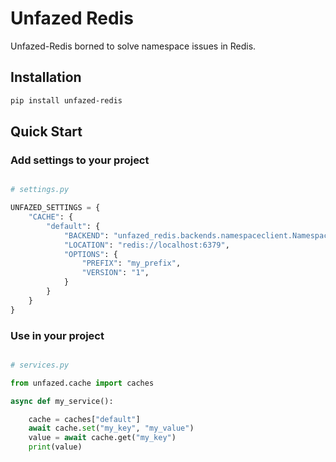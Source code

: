 Unfazed Redis
====

Unfazed-Redis borned to solve namespace issues in Redis.


## Installation

```bash
pip install unfazed-redis
```


## Quick Start


### Add settings to your project


```python

# settings.py

UNFAZED_SETTINGS = {
    "CACHE": {
        "default": {
            "BACKEND": "unfazed_redis.backends.namespaceclient.NamespaceClient",
            "LOCATION": "redis://localhost:6379",
            "OPTIONS": {
                "PREFIX": "my_prefix",
                "VERSION": "1",
            }
        }
    }
}

```


### Use in your project


```python

# services.py

from unfazed.cache import caches

async def my_service():

    cache = caches["default"]
    await cache.set("my_key", "my_value")
    value = await cache.get("my_key")
    print(value)

```

